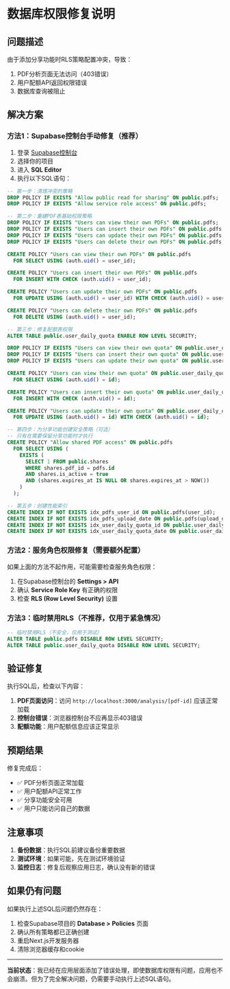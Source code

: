 # 数据库权限修复说明

## 问题描述
由于添加分享功能时RLS策略配置冲突，导致：
1. PDF分析页面无法访问（403错误）
2. 用户配额API返回权限错误
3. 数据库查询被阻止

## 解决方案

### 方法1：Supabase控制台手动修复（推荐）

1. 登录 [Supabase控制台](https://supabase.com/dashboard)
2. 选择你的项目
3. 进入 **SQL Editor**
4. 执行以下SQL语句：

```sql
-- 第一步：清理冲突的策略
DROP POLICY IF EXISTS "Allow public read for sharing" ON public.pdfs;
DROP POLICY IF EXISTS "Allow service role access" ON public.pdfs;

-- 第二步：重建PDF表基础权限策略
DROP POLICY IF EXISTS "Users can view their own PDFs" ON public.pdfs;
DROP POLICY IF EXISTS "Users can insert their own PDFs" ON public.pdfs;
DROP POLICY IF EXISTS "Users can update their own PDFs" ON public.pdfs;
DROP POLICY IF EXISTS "Users can delete their own PDFs" ON public.pdfs;

CREATE POLICY "Users can view their own PDFs" ON public.pdfs
  FOR SELECT USING (auth.uid() = user_id);

CREATE POLICY "Users can insert their own PDFs" ON public.pdfs
  FOR INSERT WITH CHECK (auth.uid() = user_id);

CREATE POLICY "Users can update their own PDFs" ON public.pdfs
  FOR UPDATE USING (auth.uid() = user_id) WITH CHECK (auth.uid() = user_id);

CREATE POLICY "Users can delete their own PDFs" ON public.pdfs
  FOR DELETE USING (auth.uid() = user_id);

-- 第三步：修复配额表权限
ALTER TABLE public.user_daily_quota ENABLE ROW LEVEL SECURITY;

DROP POLICY IF EXISTS "Users can view their own quota" ON public.user_daily_quota;
DROP POLICY IF EXISTS "Users can insert their own quota" ON public.user_daily_quota;
DROP POLICY IF EXISTS "Users can update their own quota" ON public.user_daily_quota;

CREATE POLICY "Users can view their own quota" ON public.user_daily_quota
  FOR SELECT USING (auth.uid() = id);

CREATE POLICY "Users can insert their own quota" ON public.user_daily_quota
  FOR INSERT WITH CHECK (auth.uid() = id);

CREATE POLICY "Users can update their own quota" ON public.user_daily_quota
  FOR UPDATE USING (auth.uid() = id) WITH CHECK (auth.uid() = id);

-- 第四步：为分享功能创建安全策略（可选）
-- 只有在需要保留分享功能时才执行
CREATE POLICY "Allow shared PDF access" ON public.pdfs
  FOR SELECT USING (
    EXISTS (
      SELECT 1 FROM public.shares 
      WHERE shares.pdf_id = pdfs.id 
      AND shares.is_active = true
      AND (shares.expires_at IS NULL OR shares.expires_at > NOW())
    )
  );

-- 第五步：创建性能索引
CREATE INDEX IF NOT EXISTS idx_pdfs_user_id ON public.pdfs(user_id);
CREATE INDEX IF NOT EXISTS idx_pdfs_upload_date ON public.pdfs(upload_date DESC);
CREATE INDEX IF NOT EXISTS idx_user_daily_quota_id ON public.user_daily_quota(id);
CREATE INDEX IF NOT EXISTS idx_user_daily_quota_date ON public.user_daily_quota(quota_date);
```

### 方法2：服务角色权限修复（需要额外配置）

如果上面的方法不起作用，可能需要检查服务角色权限：

1. 在Supabase控制台的 **Settings > API**
2. 确认 **Service Role Key** 有正确的权限
3. 检查 **RLS (Row Level Security)** 设置

### 方法3：临时禁用RLS（不推荐，仅用于紧急情况）

```sql
-- 临时禁用RLS（不安全，仅用于测试）
ALTER TABLE public.pdfs DISABLE ROW LEVEL SECURITY;
ALTER TABLE public.user_daily_quota DISABLE ROW LEVEL SECURITY;
```

## 验证修复

执行SQL后，检查以下内容：

1. **PDF页面访问**：访问 `http://localhost:3000/analysis/[pdf-id]` 应该正常加载
2. **控制台错误**：浏览器控制台不应再显示403错误
3. **配额功能**：用户配额信息应该正常显示

## 预期结果

修复完成后：
- ✅ PDF分析页面正常加载
- ✅ 用户配额API正常工作
- ✅ 分享功能安全可用
- ✅ 用户只能访问自己的数据

## 注意事项

1. **备份数据**：执行SQL前建议备份重要数据
2. **测试环境**：如果可能，先在测试环境验证
3. **监控日志**：修复后观察应用日志，确认没有新的错误

## 如果仍有问题

如果执行上述SQL后问题仍然存在：

1. 检查Supabase项目的 **Database > Policies** 页面
2. 确认所有策略都已正确创建
3. 重启Next.js开发服务器
4. 清除浏览器缓存和cookie

---

**当前状态**：我已经在应用层面添加了错误处理，即使数据库权限有问题，应用也不会崩溃。但为了完全解决问题，仍需要手动执行上述SQL语句。